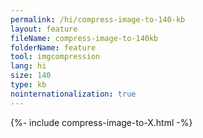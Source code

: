 ```yaml
---
permalink: /hi/compress-image-to-140-kb
layout: feature
fileName: compress-image-to-140kb
folderName: feature
tool: imgcompression
lang: hi
size: 140
type: kb
nointernationalization: true
---
```

{%- include compress-image-to-X.html -%}       
